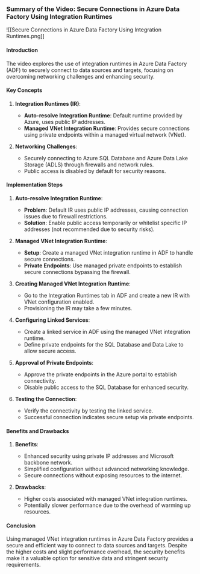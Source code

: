 ### Summary of the Video: Secure Connections in Azure Data Factory Using Integration Runtimes

![[Secure Connections in Azure Data Factory Using Integration Runtimes.png]]

#### Introduction
The video explores the use of integration runtimes in Azure Data Factory (ADF) to securely connect to data sources and targets, focusing on overcoming networking challenges and enhancing security.

#### Key Concepts
1. **Integration Runtimes (IR)**:
   - **Auto-resolve Integration Runtime**: Default runtime provided by Azure, uses public IP addresses.
   - **Managed VNet Integration Runtime**: Provides secure connections using private endpoints within a managed virtual network (VNet).

2. **Networking Challenges**:
   - Securely connecting to Azure SQL Database and Azure Data Lake Storage (ADLS) through firewalls and network rules.
   - Public access is disabled by default for security reasons.

#### Implementation Steps
1. **Auto-resolve Integration Runtime**:
   - **Problem**: Default IR uses public IP addresses, causing connection issues due to firewall restrictions.
   - **Solution**: Enable public access temporarily or whitelist specific IP addresses (not recommended due to security risks).

2. **Managed VNet Integration Runtime**:
   - **Setup**: Create a managed VNet integration runtime in ADF to handle secure connections.
   - **Private Endpoints**: Use managed private endpoints to establish secure connections bypassing the firewall.

3. **Creating Managed VNet Integration Runtime**:
   - Go to the Integration Runtimes tab in ADF and create a new IR with VNet configuration enabled.
   - Provisioning the IR may take a few minutes.

4. **Configuring Linked Services**:
   - Create a linked service in ADF using the managed VNet integration runtime.
   - Define private endpoints for the SQL Database and Data Lake to allow secure access.

5. **Approval of Private Endpoints**:
   - Approve the private endpoints in the Azure portal to establish connectivity.
   - Disable public access to the SQL Database for enhanced security.

6. **Testing the Connection**:
   - Verify the connectivity by testing the linked service.
   - Successful connection indicates secure setup via private endpoints.

#### Benefits and Drawbacks
1. **Benefits**:
   - Enhanced security using private IP addresses and Microsoft backbone network.
   - Simplified configuration without advanced networking knowledge.
   - Secure connections without exposing resources to the internet.

2. **Drawbacks**:
   - Higher costs associated with managed VNet integration runtimes.
   - Potentially slower performance due to the overhead of warming up resources.

#### Conclusion
Using managed VNet integration runtimes in Azure Data Factory provides a secure and efficient way to connect to data sources and targets. Despite the higher costs and slight performance overhead, the security benefits make it a valuable option for sensitive data and stringent security requirements.
